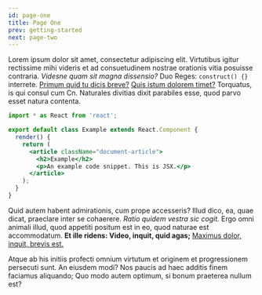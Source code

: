 ```yaml
---
id: page-one
title: Page One
prev: getting-started
next: page-two
---
```


Lorem ipsum dolor sit amet, consectetur adipiscing elit. Virtutibus igitur rectissime mihi videris et ad consuetudinem nostrae orationis vitia posuisse contraria. <i>Videsne quam sit magna dissensio?</i> Duo Reges: `construct() {}` interrete. <a href="http://loripsum.net/" target="_blank">Primum quid tu dicis breve?</a> <a href="http://loripsum.net/" target="_blank">Quis istum dolorem timet?</a> Torquatus, is qui consul cum Cn. Naturales divitias dixit parabiles esse, quod parvo esset natura contenta.

```jsx
import * as React from 'react';

export default class Example extends React.Component {
  render() {
    return (
      <article className="document-article">
        <h2>Example</h2>
        <p>An example code snippet. This is JSX.</p>
      </article>
    );
  }
}
```

Quid autem habent admirationis, cum prope accesseris? Illud dico, ea, quae dicat, praeclare inter se cohaerere. _Ratio quidem vestra sic cogit._ Ergo omni animali illud, quod appetiti positum est in eo, quod naturae est accommodatum. **Et ille ridens: Video, inquit, quid agas;** <a href="http://loripsum.net/" target="_blank">Maximus dolor, inquit, brevis est.</a>

Atque ab his initiis profecti omnium virtutum et originem et progressionem persecuti sunt. An eiusdem modi? Nos paucis ad haec additis finem faciamus aliquando; Quo modo autem optimum, si bonum praeterea nullum est?
